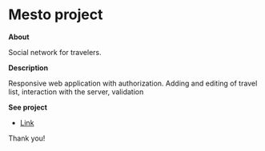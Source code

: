 # Mesto project

**About**

Social network for travelers.

**Description**

Responsive web application with authorization. Adding and editing of travel list, interaction with the server, validation

**See project**

* [Link](https://annaryabko.github.io/react-mesto-auth)

Thank you!
